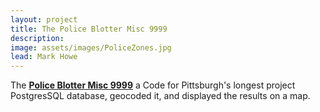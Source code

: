 ```yaml
---
layout: project
title: The Police Blotter Misc 9999
description: 
image: assets/images/PoliceZones.jpg
lead: Mark Howe
---
```


The [**Police Blotter Misc 9999**](/Misc9999) a Code for Pittsburgh's longest project PostgresSQL database, geocoded it, and displayed the results on a map.
